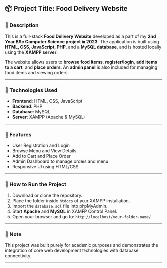 ## 📦 Project Title: **Food Delivery Website**

### 📄 Description

This is a full-stack **Food Delivery Website** developed as a part of my **2nd Year BSc Computer Science project in 2023**. The application is built using **HTML, CSS, JavaScript, PHP**, and a **MySQL database**, and is hosted locally using the **XAMPP server**.

The website allows users to **browse food items**, **register/login**, **add items to a cart**, and **place orders**. An **admin panel** is also included for managing food items and viewing orders.

---

### 🔧 Technologies Used

* **Frontend**: HTML, CSS, JavaScript
* **Backend**: PHP
* **Database**: MySQL
* **Server**: XAMPP (Apache & MySQL)

---

### 🚀 Features

* User Registration and Login
* Browse Menu and View Details
* Add to Cart and Place Order
* Admin Dashboard to manage orders and menu
* Responsive UI using HTML/CSS

---

### 📁 How to Run the Project

1. Download or clone the repository.
2. Place the folder inside `htdocs` of your XAMPP installation.
3. Import the `database.sql` file into phpMyAdmin.
4. Start **Apache** and **MySQL** in XAMPP Control Panel.
5. Open your browser and go to:
   `http://localhost/your-folder-name/`

---

### 📝 Note

This project was built purely for academic purposes and demonstrates the integration of core web development technologies with database connectivity.

---
